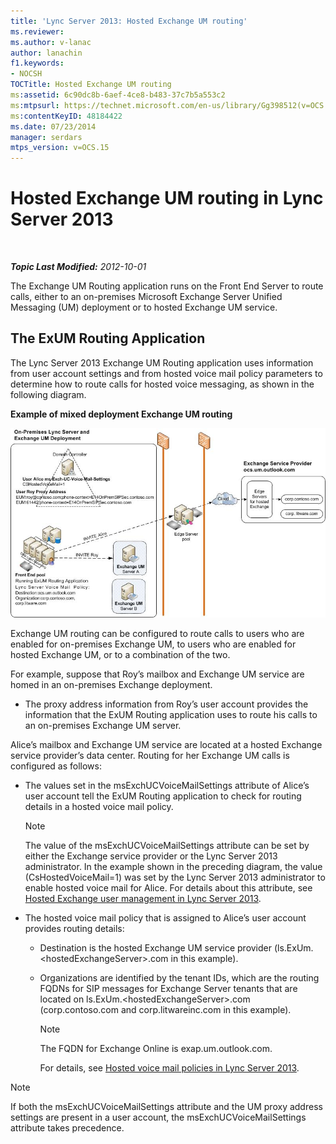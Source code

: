 ```yaml
---
title: 'Lync Server 2013: Hosted Exchange UM routing'
ms.reviewer: 
ms.author: v-lanac
author: lanachin
f1.keywords:
- NOCSH
TOCTitle: Hosted Exchange UM routing
ms:assetid: 6c90dc8b-6aef-4ce8-b483-37c7b5a553c2
ms:mtpsurl: https://technet.microsoft.com/en-us/library/Gg398512(v=OCS.15)
ms:contentKeyID: 48184422
ms.date: 07/23/2014
manager: serdars
mtps_version: v=OCS.15
---
```


<div data-xmlns="http://www.w3.org/1999/xhtml">

<div class="topic" data-xmlns="http://www.w3.org/1999/xhtml" data-msxsl="urn:schemas-microsoft-com:xslt" data-cs="http://msdn.microsoft.com/">

<div data-asp="http://msdn2.microsoft.com/asp">

# Hosted Exchange UM routing in Lync Server 2013

</div>

<div id="mainSection">

<div id="mainBody">

<span> </span>

_**Topic Last Modified:** 2012-10-01_

The Exchange UM Routing application runs on the Front End Server to route calls, either to an on-premises Microsoft Exchange Server Unified Messaging (UM) deployment or to hosted Exchange UM service.

<div>

## The ExUM Routing Application

The Lync Server 2013 Exchange UM Routing application uses information from user account settings and from hosted voice mail policy parameters to determine how to route calls for hosted voice messaging, as shown in the following diagram.

**Example of mixed deployment Exchange UM routing**

![On-premises Lync Server Exchange UM deployment](images/Gg398512.75258286-1f23-487b-bf46-d8538e7d540e(OCS.15).jpg "On-premises Lync Server Exchange UM deployment")

Exchange UM routing can be configured to route calls to users who are enabled for on-premises Exchange UM, to users who are enabled for hosted Exchange UM, or to a combination of the two.

For example, suppose that Roy’s mailbox and Exchange UM service are homed in an on-premises Exchange deployment.

  - The proxy address information from Roy’s user account provides the information that the ExUM Routing application uses to route his calls to an on-premises Exchange UM server.

Alice’s mailbox and Exchange UM service are located at a hosted Exchange service provider’s data center. Routing for her Exchange UM calls is configured as follows:

  - The values set in the msExchUCVoiceMailSettings attribute of Alice’s user account tell the ExUM Routing application to check for routing details in a hosted voice mail policy.
    
    <div>
    

    > [!NOTE]  
    > The value of the msExchUCVoiceMailSettings attribute can be set by either the Exchange service provider or the Lync Server 2013 administrator. In the example shown in the preceding diagram, the value (CsHostedVoiceMail=1) was set by the Lync Server 2013 administrator to enable hosted voice mail for Alice. For details about this attribute, see <A href="lync-server-2013-hosted-exchange-user-management.md">Hosted Exchange user management in Lync Server 2013</A>.

    
    </div>

  - The hosted voice mail policy that is assigned to Alice’s user account provides routing details:
    
      - Destination is the hosted Exchange UM service provider (ls.ExUm.\<hostedExchangeServer\>.com in this example).
    
      - Organizations are identified by the tenant IDs, which are the routing FQDNs for SIP messages for Exchange Server tenants that are located on ls.ExUm.\<hostedExchangeServer\>.com (corp.contoso.com and corp.litwareinc.com in this example).
        
        <div>
        

        > [!NOTE]  
        > The FQDN for Exchange Online is exap.um.outlook.com.

        
        </div>
        
        For details, see [Hosted voice mail policies in Lync Server 2013](lync-server-2013-hosted-voice-mail-policies.md).

<div>


> [!NOTE]  
> If both the msExchUCVoiceMailSettings attribute and the UM proxy address settings are present in a user account, the msExchUCVoiceMailSettings attribute takes precedence.



</div>

</div>

</div>

<span> </span>

</div>

</div>

</div>

